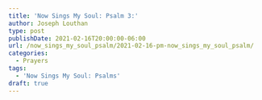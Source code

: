 ```yaml
---
title: 'Now Sings My Soul: Psalm 3:'
author: Joseph Louthan
type: post
publishDate: 2021-02-16T20:00:00-06:00
url: /now_sings_my_soul_psalm/2021-02-16-pm-now_sings_my_soul_psalm/
categories:
  - Prayers
tags:
  - 'Now Sings My Soul: Psalms'
draft: true
---
```

<pre>
<div style="font-variant: small-caps;">

</div>

</pre>
